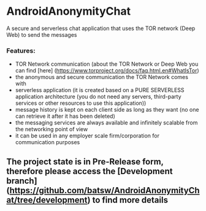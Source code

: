 # AndroidAnonymityChat
A secure and serverless chat application that uses the TOR network (Deep Web) to send the messages

### Features:
- TOR Network communication (about the TOR Network or Deep Web you can find [here] (https://www.torproject.org/docs/faq.html.en#WhatIsTor)
- the anonymous and secure communication the TOR Network comes with
- serverless application (it is created based on a PURE SERVERLESS application architecture (you do not need any servers, third-party services or other resources to use this application))
- message history is kept on each client side as long as they want (no one can retrieve it after it has been deleted)
- the messaging services are always available and infinitely scalable from the networking point of view
- it can be used in any employer scale firm/corporation for communication purposes

## The project state is in Pre-Release form, therefore please access the [Development branch] (https://github.com/batsw/AndroidAnonymityChat/tree/development) to find more details
